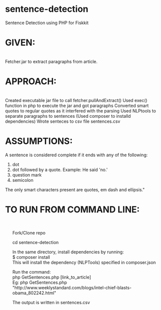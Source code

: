 # sentence-detection
Sentence Detection using PHP for Fiskkit

<h1> GIVEN: </h1>
<br/>
Fetcher.jar to extract paragraphs from article.

<h1> APPROACH: </h1>
<br/>
 Created executable jar file to call fetcher.pullAndExtract() 
 Used exec() function in php to execute the jar and got paragraphs
 Converted smart quotes to regular quotes as it interfered with the parsing
 Used NLPtools to separate paragraphs to sentences  (Used composer to installd dependencies)
 Wrote senteces to csv file sentences.csv 
 
<h1> ASSUMPTIONS: </h1>
 A sentence is considered complete if it ends with any of the following:
  <ol> 
  <li> dot </li>
  <li> dot followed by a quote. Example: He said 'no.'</li>
  <li> question mark </li>
  <li> semicolon </li>
</ol>
 The only smart characters present are quotes, em dash and ellipsis."

<h1> TO RUN FROM COMMAND LINE: </h1>
<br/>
 <ul>Fork/Clone repo</ul>
 <ul>cd sentence-detection</ul>
 <ul>In the same directory, install dependencies by running: </br>
                                    $ composer install </br>
 This will install the dependency (NLPTools) specified in composer.json <br/></ul>
 <ul>Run the command: </br>
                            php GetSentences.php [link_to_article] </br>
    Eg: php GetSentences.php "http://www.weeklystandard.com/blogs/intel-chief-blasts-obama_802242.html"</ul>
 <ul>The output is written in sentences.csv</ul>

